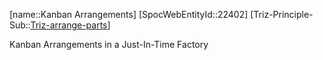 ﻿---
type: TrizExample
aliases:
- Kanban Arrangements
license: CC BY-SA 4.0
copyright: https://github.com/SpocWeb
IsDeleted: false
IsReadOnly: false
Confidential: public
tags: 
- Triz/Principle/Example
---
[name::Kanban Arrangements]
[SpocWebEntityId::22402]
[Triz-Principle-Sub::[Triz-arrange-parts](tech/Triz/Sub/Triz-arrange-parts.md)]

Kanban Arrangements in a Just-In-Time Factory